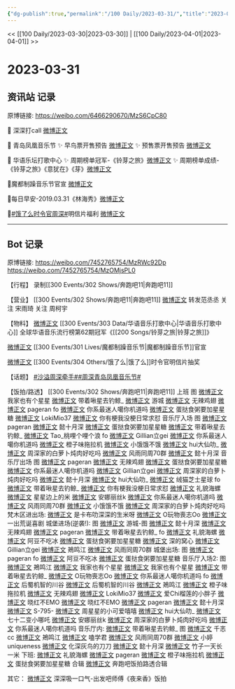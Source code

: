 ```yaml
---
{"dg-publish":true,"permalink":"/100 Daily/2023-03-31/","title":"2023-03-31","created":"2023-03-31T20:56:13.682+08:00","updated":"2023-04-11T14:46:31.885+08:00"}
---
```



<< [[100 Daily/2023-03-30\|2023-03-30]] | [[100 Daily/2023-04-01\|2023-04-01]] >>

# 2023-03-31

## 资讯站 记录

原博链接: https://weibo.com/6466290670/MzS6CpC80

🌟 深深打call [微博正文](https://weibo.com/6466290670/4885331386044160)

🌟 青岛凤凰音乐节
✨ 早鸟票开售预告 [微博正文](https://weibo.com/6466290670/4885298285119995)
✨ 预售票开售预告 [微博正文](https://weibo.com/6466290670/4885321403340921)

🌟 华语乐坛打歌中心
✨ 周期榜单冠军-《铃芽之旅》[微博正文](https://weibo.com/6466290670/4885338583729276)
✨ 周期榜单成绩-《铃芽之旅》《意犹在》《芽》[微博正文](https://weibo.com/6466290670/4885297827156592)

🌟魔都制躁音乐节官宣 [微博正文](https://weibo.com/6466290670/4885344610685583)

🌟每日早安-2019.03.31《林海秀》[微博正文](https://weibo.com/6466290670/4885263128724005)

🌟[#饿了么时令官周深#](https://s.weibo.com/weibo?q=%23%E9%A5%BF%E4%BA%86%E4%B9%88%E6%97%B6%E4%BB%A4%E5%AE%98%E5%91%A8%E6%B7%B1%23)明信片福利 [微博正文](https://weibo.com/6466290670/4885392660890975)

---
## Bot 记录

原博链接:
https://weibo.com/7452765754/MzRWc92Dp
https://weibo.com/7452765754/MzOMjsPL0

【行程】
录制[[300 Events/302 Shows/奔跑吧11\|奔跑吧11]]

【营业】
[[300 Events/302 Shows/奔跑吧11\|奔跑吧11]]
[微博正文](http://weibo.com/1736988591/MzNNVwq5l) 转发范丞丞
关注 宋雨琦
关注 周柯宇

【物料】
[微博正文](http://weibo.com/7186370005/MzNDxm98g) [[300 Events/303 Data/华语音乐打歌中心\|华语音乐打歌中心]] 全球华语音乐流行榜第62期冠军《[[200 Songs/铃芽之旅\|铃芽之旅]]》

[微博正文](https://weibo.com/7740679900/MzNM2dVzh) [[300 Events/301 Lives/魔都制躁音乐节\|魔都制躁音乐节]]官宣

[微博正文](http://weibo.com/7756461320/MzPgBgINJ) [[300 Events/304 Others/饿了么\|饿了么]]时令官明信片抽奖

【话题】
[#沙溢周深牵手#](https://s.weibo.com/weibo?q=%23%E6%B2%99%E6%BA%A2%E5%91%A8%E6%B7%B1%E7%89%B5%E6%89%8B%23)[#周深青岛凤凰音乐节#](https://s.weibo.com/weibo?q=%23%E5%91%A8%E6%B7%B1%E9%9D%92%E5%B2%9B%E5%87%A4%E5%87%B0%E9%9F%B3%E4%B9%90%E8%8A%82%23)

【饭拍/路透】
[[300 Events/302 Shows/奔跑吧11\|奔跑吧11]]
上班
图
[微博正文](http://weibo.com/7423554418/MzO104IPg) 我家也有个星星
[微博正文](https://weibo.com/3246571812/MzO1z09ef) 带着啾星去钓鲸_
[微博正文](http://weibo.com/1801743981/MzNWwjWLO) 游城
[微博正文](https://weibo.com/7495641082/MzNYErd7h) 无辣鸡翅
[微博正文](https://weibo.com/7633014126/MzO0JjxXw) pageran
fo
[微博正文](http://weibo.com/7724525486/MzNXWrIUw) 你系最迷人噶你机道吗
[微博正文](https://weibo.com/6048634807/MzO1T5IdO) 蛋挞食粥要加星星糖
[微博正文](https://weibo.com/2250702464/MzS0xFs0S) LokiMio37
[微博正文](https://weibo.com/5883478724/MzO24xDPM) 你有梗我没梗日常求怼
音乐厅入场
图
[微博正文](http://weibo.com/7633014126/MzObd1myN) pageran
[微博正文](https://weibo.com/5635213381/MzOiegQw8) 懿十月深
[微博正文](https://weibo.com/6048634807/MzO9nwZSR) 蛋挞食粥要加星星糖
[微博正文](https://weibo.com/3246571812/MzO8GpESL) 带着啾星去钓鲸_
[微博正文](http://weibo.com/7821303416/MzS4MFPJD) Tao_桃哩个哩个浪
fo
[微博正文](http://weibo.com/5355738926/MzOa1w1q1) Gillian立gei
[微博正文](https://weibo.com/7724525486/MzO5KsFBR) 你系最迷人噶你机道吗
[微博正文](http://weibo.com/6985585754/MzOgEf4Qa) 橙子味拖拉机
[微博正文](https://weibo.com/6296419187/MzObWzU9r) 小饿饿不饿
[微博正文](http://weibo.com/5178452393/MzOenAMCN) hui大仙叻_
[微博正文](https://weibo.com/7017597412/MzO8FANTE) 周深家的白萝卜炖肉好吃吗
[微博正文](https://weibo.com/6735440572/MzOqk2MX5) 风雨同周70群
[微博正文](https://weibo.com/5635213381/MzOxDkQQm) 懿十月深
音乐厅出场
图
[微博正文](http://weibo.com/7633014126/MzOqp6nyx) pageran
[微博正文](http://weibo.com/7495641082/MzOv8cUiR) 无辣鸡翅
[微博正文](http://weibo.com/6048634807/MzOvopINW) 蛋挞食粥要加星星糖
[微博正文](http://weibo.com/7724525486/MzOIrh1tG) 你系最迷人噶你机道吗
[微博正文](https://weibo.com/5355738926/MzOzeAJJ4) Gillian立gei
[微博正文](http://weibo.com/7017597412/MzOHSoT3n) 周深家的白萝卜炖肉好吃吗
[微博正文](http://weibo.com/5635213381/MzOK1DGW4) 懿十月深
[微博正文](https://weibo.com/5178452393/MzOrYyHcg) hui大仙叻_
[微博正文](https://weibo.com/7771428276/MzR6Qw8cY) 绒猫芝士星球
fo
[微博正文](https://weibo.com/3246571812/MzOsmgwas) 带着啾星去钓鲸_
[微博正文](https://weibo.com/5883478724/MzOrv0T9u) 你有梗我没梗日常求怼
[微博正文](https://weibo.com/6574081415/MzOn9yDla) 礼貌海螺
[微博正文](https://weibo.com/6091091191/MzOtsb1hg) 星星边上的米
[微博正文](https://weibo.com/2158306174/MzOxggRXg) 安娜丽丝k
[微博正文](https://weibo.com/7724525486/MzOpEraWl) 你系最迷人噶你机道吗
[微博正文](http://weibo.com/6735440572/MzOGw6yJK) 风雨同周70群
[微博正文](http://weibo.com/6296419187/MzP3RsVVW) 小饿饿不饿
[微博正文](http://weibo.com/7017597412/MzP4csQbf) 周深家的白萝卜炖肉好吃吗
梵木区进出场:
[微博正文](https://weibo.com/6572107419/MzOZwiwD8) 是卡布叻深深的生米呀
[微博正文](https://weibo.com/3503135563/MzOPO6WGY) O玩物喪志Oo
[微博正文](https://weibo.com/7494394989/MzPDScdOj) 一出荒诞喜剧
城堡进场(逆袭!):
图
[微博正文](http://weibo.com/1801743981/MzPyPyeB5) 游城-图
[微博正文](http://weibo.com/5635213381/MzPETtxpl) 懿十月深
[微博正文](http://weibo.com/7495641082/MzPFobkw2) 无辣鸡翅
[微博正文](http://weibo.com/7633014126/MzPHH96nw) pageran
[微博正文](http://weibo.com/3246571812/MzPNYiPzR) 带着啾星去钓鲸_
fo
[微博正文](http://weibo.com/6574081415/MzPza02LT) 礼貌海螺
[微博正文](http://weibo.com/5975015951/MzPzNdwEj) 阿豆不吃冰
[微博正文](http://weibo.com/6048634807/MzPBbyOV7) 蛋挞食粥要加星星糖
[微博正文](https://weibo.com/6576330585/MzPD05zl8) 深的窝心
[微博正文](https://weibo.com/5355738926/4885460738638157) Gillian立gei
[微博正文](http://weibo.com/2141564130/MzPLX1Cl6) 鴂鸣江
[微博正文](http://weibo.com/6735440572/MzPW5yi6T) 风雨同周70群
城堡出场:
图
[微博正文](http://weibo.com/7633014126/MzQsWDnzh) pageran
fo
[微博正文](http://weibo.com/5975015951/MzQnndK9M) 阿豆不吃冰
[微博正文](http://weibo.com/6048634807/MzQvwwcIR) 蛋挞食粥要加星星糖
音乐厅入场2:
图
[微博正文](http://weibo.com/2141564130/MzQEPAQfu) 鴂鸣江
[微博正文](http://weibo.com/7423554418/MzQPH8a5F) 我家也有个星星
[微博正文](http://weibo.com/7423554418/MzRko6iRB) 我家也有个星星
[微博正文](http://weibo.com/3246571812/MzQZ66j6K) 带着啾星去钓鲸_
[微博正文](http://weibo.com/3503135563/MzQFA0D1g) O玩物喪志Oo
[微博正文](https://weibo.com/7724525486/MzRjl5PKp) 你系最迷人噶你机道吗
fo
[微博正文](https://weibo.com/5601923720/MzQEbu5VY) 后蜀机智的川谷
[微博正文](https://weibo.com/5601923720/MzQKu6ueE) 后蜀机智的川谷
[微博正文](http://weibo.com/2141564130/MzQJkBUBy) 鴂鸣江
[微博正文](http://weibo.com/6985585754/MzQTatvD6) 橙子味拖拉机
[微博正文](http://weibo.com/7495641082/MzQRwvGUe) 无辣鸡翅
[微博正文](http://weibo.com/2250702464/MzQMT3hAR) LokiMio37
[微博正文](http://weibo.com/3285475927/MzQTZCRid) 爱Chi榴莲的小胖子
[微博正文](https://weibo.com/6078619678/MzQUgtwYx) 晓红不EMO
[微博正文](http://weibo.com/6078619678/MzRlM4vsN) 晓红不EMO
[微博正文](http://weibo.com/7633014126/MzQXMbRVb) pageran
[微博正文](http://weibo.com/5635213381/MzQR9cjxU) 懿十月深
[微博正文](http://weibo.com/5480853438/MzR1I3eeZ) S-795-
[微博正文](http://weibo.com/7011300404/MzR81i6iq) 周星星的小可爱嘻嘻
[微博正文](https://weibo.com/5178452393/MzRbx2FBW) hui大仙叻_
[微博正文](http://weibo.com/3197477332/MzRbJtkKz) 七十二变小哪吒
[微博正文](https://weibo.com/2158306174/MzRi78ckO) 安娜丽丝k
[微博正文](http://weibo.com/7017597412/MzRG90vOZ) 周深家的白萝卜炖肉好吃吗
[微博正文](http://weibo.com/7724525486/MzRScg9ys) 你系最迷人噶你机道吗
音乐厅内:
[微博正文](http://weibo.com/3246571812/MzSkGb8Dj) 带着啾星去钓鲸_ 图
[微博正文](https://weibo.com/5241146396/MzRDbqYET) 千忞cc
[微博正文](https://weibo.com/2141564130/MzRrpkFxw) 鴂鸣江
[微博正文](http://weibo.com/1901459883/MzRLv7ksY) 嗑学君
[微博正文](https://weibo.com/6735440572/MzS23jFOj) 风雨同周70群
[微博正文](https://weibo.com/1752913730/MzRqeltRf) 小婷uniqueness
[微博正文](http://weibo.com/7002182285/MzRPSo1O5) 化深灰鸟的刀刀
[微博正文](https://weibo.com/5635213381/4885512999408083) 懿十月深
[微博正文](https://weibo.com/5647386451/4885510470504896) 竹子一天长一米
下班:
[微博正文](http://weibo.com/6574081415/MzSebCU4x) 礼貌海螺
[微博正文](http://weibo.com/7633014126/MzSgmnG0I) pageran
[微博正文](http://weibo.com/6985585754/MzSkzm9Vx) 橙子味拖拉机
[微博正文](https://weibo.com/6048634807/4885507618901818) 蛋挞食粥要加星星糖
合辑
[微博正文](https://weibo.com/1371117067/MzS9suaqv) 奔跑吧饭拍路透合辑

其它：
[微博正文](https://weibo.com/2641418001/LmbfU0LlA) 深深吸一口气-出发吧师傅《夜来香》饭拍
